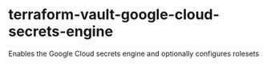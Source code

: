 # terraform-vault-google-cloud-secrets-engine
Enables the Google Cloud secrets engine and optionally configures rolesets
